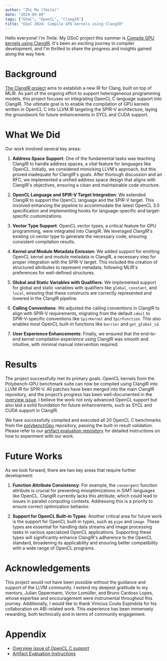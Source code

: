 ```yaml
---
author: "Zhi Ma (7mile)"
date: "2024-09-09"
tags: ["GSoC", "OpenCL", "ClangIR"]
title: "GSoC 2024: Compile GPU kernels using ClangIR"
---
```


Hello everyone! I'm 7mile. My GSoC project this summer is [Compile GPU kernels using ClangIR](https://discourse.llvm.org/t/clangir-compile-gpu-kernels-using-clangir/76984). It's been an exciting journey in compiler development, and I'm thrilled to share the progress and insights gained along the way here.

# Background

[The ClangIR project](https://github.com/llvm/clangir) aims to establish a new IR for Clang, built on top of MLIR. As part of the ongoing effort to support heterogeneous programming models, this project focuses on integrating OpenCL C language support into ClangIR. The ultimate goal is to enable the compilation of GPU kernels written in OpenCL C into LLVM IR targeting the SPIR-V architecture, laying the groundwork for future enhancements in SYCL and CUDA support.

# What We Did

Our work involved several key areas:

1. **Address Space Support**: One of the fundamental tasks was teaching ClangIR to handle address spaces, a vital feature for languages like OpenCL. Initially, we considered mimicking LLVM's approach, but this proved inadequate for ClangIR's goals. After thorough discussion and an RFC, we implemented a unified address space design that aligns with ClangIR's objectives, ensuring a clean and maintainable code structure.

2. **OpenCL Language and SPIR-V Target Integration**: We extended ClangIR to support the OpenCL language and the SPIR-V target. This involved enhancing the pipeline to accommodate the latest OpenCL 3.0 specification and implementing hooks for language-specific and target-specific customizations.

3. **Vector Type Support**: OpenCL vector types, a critical feature for GPU programming, were integrated into ClangIR. We leveraged ClangIR's existing cir.vector type to generate the necessary code, ensuring consistent compilation results.

4. **Kernel and Module Metadata Emission**: We added support for emitting OpenCL kernel and module metadata in ClangIR, a necessary step for proper integration with the SPIR-V target. This included the creation of structured attributes to represent metadata, following MLIR's preferences for well-defined structures.

5. **Global and Static Variables with Qualifiers**: We implemented support for global and static variables with qualifiers like `global`, `constant`, and `local`, ensuring that these constructs are correctly represented and lowered in the ClangIR pipeline.

6. **Calling Conventions**: We adjusted the calling conventions in ClangIR to align with SPIR-V requirements, migrating from the default `cdecl` to SPIR-V-specific conventions like `SpirKernel` and `SpirFunction`. This also enables most OpenCL built-in functions like `barrier` and `get_global_id`.

7. **User Experience Enhancements**: Finally, we ensured that the end-to-end kernel compilation experience using ClangIR was smooth and intuitive, with minimal manual intervention required.

# Results

The project successfully met its primary goals. OpenCL kernels from the Polybench-GPU benchmark suite can now be compiled using ClangIR into LLVM IR for SPIR-V. All patches have been merged into the main ClangIR repository, and the project’s progress has been well-documented in the [overview issue](https://github.com/llvm/clangir/issues/689). I believe the work not only advanced OpenCL support but also laid a solid foundation for future enhancements, such as SYCL and CUDA support in ClangIR.

We have successfully compiled and executed all 20 OpenCL C benchmarks from the [polybenchGpu](https://github.com/sgrauerg/polybenchGpu) repository, passing the built-in result validation. Please refer to our [artifact evaluation repository](https://github.com/seven-mile/clangir-ocl-ae) for detailed instructions on how to experiment with our work.

# Future Works

As we look forward, there are two key areas that require further development:

1. **Function Attribute Consistency**: For example, the `convergent` function attribute is crucial for preventing misoptimizations in SIMT languages like OpenCL. ClangIR currently lacks this attribute, which could lead to issues in parallel computing contexts. Addressing this is a priority to ensure correct optimization behavior.

2. **Support for OpenCL Built-in Types**: Another critical area for future work is the support for OpenCL built-in types, such as `pipe` and `image`. These types are essential for handling data streams and image processing tasks in various specialized OpenCL applications. Supporting these types will significantly enhance ClangIR's adherence to the OpenCL standard, broadening its applicability and ensuring better compatibility with a wide range of OpenCL programs.

# Acknowledgements

This project would not have been possible without the guidance and support of the LLVM community. I extend my deepest gratitude to my mentors, Julian Oppermann, Victor Lomüller, and Bruno Cardoso Lopes, whose expertise and encouragement were instrumental throughout this journey. Additionally, I would like to thank Vinicius Couto Espindola for his collaboration on ABI-related work. This experience has been immensely rewarding, both technically and in terms of community engagement.

# Appendix

* [Overview issue of OpenCL C support](https://github.com/llvm/clangir/issues/689)
* [Artifact Evaluation Instructions](https://github.com/seven-mile/clangir-ocl-ae)
